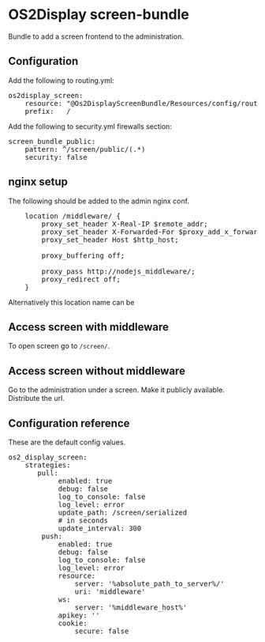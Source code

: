 # OS2Display screen-bundle
Bundle to add a screen frontend to the administration.

## Configuration
Add the following to routing.yml:

<pre>
os2display_screen:
    resource: "@Os2DisplayScreenBundle/Resources/config/routing.yml"
    prefix:   /
</pre>

Add the following to security.yml firewalls section:

<pre>
screen_bundle_public:
    pattern: ^/screen/public/(.*)
    security: false
</pre>

## nginx setup

The following should be added to the admin nginx conf.

<pre>
    location /middleware/ {
        proxy_set_header X-Real-IP $remote_addr;
        proxy_set_header X-Forwarded-For $proxy_add_x_forwarded_for;
        proxy_set_header Host $http_host;

        proxy_buffering off;

        proxy_pass http://nodejs_middleware/;
        proxy_redirect off;
    }
</pre>

Alternatively this location name can be

## Access screen with middleware

To open screen go to `/screen/`.

## Access screen without middleware

Go to the administration under a screen. Make it publicly available.
Distribute the url.

## Configuration reference

These are the default config values.

<pre>
os2_display_screen:
    strategies:
       pull:
            enabled: true
            debug: false
            log_to_console: false
            log_level: error
            update_path: /screen/serialized
            # in seconds
            update_interval: 300
        push:
            enabled: true
            debug: false
            log_to_console: false
            log_level: error
            resource:
                server: '%absolute_path_to_server%/'
                uri: 'middleware'
            ws:
                server: '%middleware_host%'
            apikey: ''
            cookie:
                secure: false
</pre>

